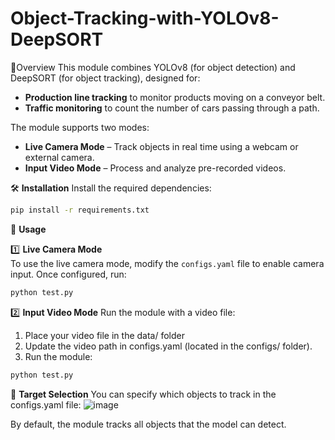 # Object-Tracking-with-YOLOv8-DeepSORT
🚀Overview
This module combines YOLOv8 (for object detection) and DeepSORT (for object tracking), designed for:  
- **Production line tracking** to monitor products moving on a conveyor belt.  
- **Traffic monitoring** to count the number of cars passing through a path.  

The module supports two modes:  
- **Live Camera Mode** – Track objects in real time using a webcam or external camera.  
- **Input Video Mode** – Process and analyze pre-recorded videos.  

🛠️ **Installation**
Install the required dependencies:
```bash
pip install -r requirements.txt
```
🎯 **Usage**  

1️⃣ **Live Camera Mode**  
To use the live camera mode, modify the `configs.yaml` file to enable camera input. Once configured, run:
```bash
python test.py
```
2️⃣ **Input Video Mode**
Run the module with a video file:
1. Place your video file in the data/ folder
2. Update the video path in configs.yaml (located in the configs/ folder).
3. Run the module:
```bash
python test.py
```
🎯 **Target Selection**
You can specify which objects to track in the configs.yaml file:
![image](https://github.com/user-attachments/assets/5ec0e975-9b6a-4f98-bcf3-6c2a9210d603)

By default, the module tracks all objects that the model can detect.
